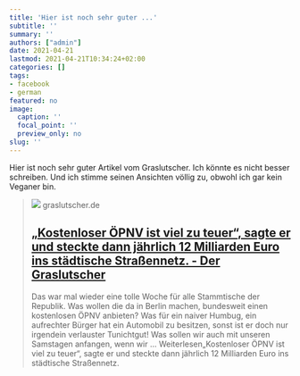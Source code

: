 ```yaml
---
title: 'Hier ist noch sehr guter ...'
subtitle: ''
summary: ''
authors: ["admin"]
date: 2021-04-21
lastmod: 2021-04-21T10:34:24+02:00
categories: []
tags:
- facebook
- german
featured: no
image:
  caption: ''
  focal_point: ''
  preview_only: no
slug: ''
---
```

Hier ist noch sehr guter Artikel vom Graslutscher. Ich könnte es nicht besser schreiben. Und ich stimme seinen Ansichten völlig zu, obwohl ich gar kein Veganer bin.
> [![](https://graslutscher.de/wp-content/uploads/2018/02/Presseschau-ÖPNV.png)](https://graslutscher.de/kostenloser-opnv-ist-viel-zu-teuer-sagte-er-und-steckte-dann-jahrlich-12-milliarden-euro-ins-stadtische-strasennetz/)
> graslutscher.de
> ## [„Kostenloser ÖPNV ist viel zu teuer“, sagte er und steckte dann jährlich 12 Milliarden Euro ins städtische Straßennetz. - Der Graslutscher](https://graslutscher.de/kostenloser-opnv-ist-viel-zu-teuer-sagte-er-und-steckte-dann-jahrlich-12-milliarden-euro-ins-stadtische-strasennetz/)
>
>Das war mal wieder eine tolle Woche für alle Stammtische der Republik. Was wollen die da in Berlin machen, bundesweit einen kostenlosen ÖPNV anbieten? Was für ein naiver Humbug, ein aufrechter Bürger hat ein Automobil zu besitzen, sonst ist er doch nur irgendein verlauster Tunichtgut! Was sollen wir auch mit unseren Samstagen anfangen, wenn wir ... Weiterlesen„Kostenloser ÖPNV ist viel zu teuer“, sagte er und steckte dann jährlich 12 Milliarden Euro ins städtische Straßennetz.


